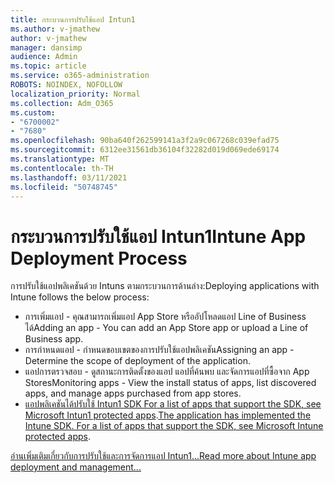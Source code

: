 ```yaml
---
title: กระบวนการปรับใช้แอป Intun1
ms.author: v-jmathew
author: v-jmathew
manager: dansimp
audience: Admin
ms.topic: article
ms.service: o365-administration
ROBOTS: NOINDEX, NOFOLLOW
localization_priority: Normal
ms.collection: Adm_O365
ms.custom:
- "6700002"
- "7680"
ms.openlocfilehash: 90ba640f262599141a3f2a9c067268c039efad75
ms.sourcegitcommit: 6312ee31561db36104f32282d019d069ede69174
ms.translationtype: MT
ms.contentlocale: th-TH
ms.lasthandoff: 03/11/2021
ms.locfileid: "50748745"
---
```

# <a name="intune-app-deployment-process"></a><span data-ttu-id="a5c5b-102">กระบวนการปรับใช้แอป Intun1</span><span class="sxs-lookup"><span data-stu-id="a5c5b-102">Intune App Deployment Process</span></span>

<span data-ttu-id="a5c5b-103">การปรับใช้แอปพลิเคชันด้วย Intuns ตามกระบวนการด้านล่าง:</span><span class="sxs-lookup"><span data-stu-id="a5c5b-103">Deploying applications with Intune follows the below process:</span></span>

- <span data-ttu-id="a5c5b-104">การเพิ่มแอป - คุณสามารถเพิ่มแอป App Store หรืออัปโหลดแอป Line of Business ได้</span><span class="sxs-lookup"><span data-stu-id="a5c5b-104">Adding an app - You can add an App Store app or upload a Line of Business app.</span></span>
- <span data-ttu-id="a5c5b-105">การกําหนดแอป - กําหนดขอบเขตของการปรับใช้แอปพลิเคชัน</span><span class="sxs-lookup"><span data-stu-id="a5c5b-105">Assigning an app - Determine the scope of deployment of the application.</span></span>
- <span data-ttu-id="a5c5b-106">แอปการตรวจสอบ - ดูสถานะการติดตั้งของแอป แอปที่ค้นพบ และจัดการแอปที่ซื้อจาก App Stores</span><span class="sxs-lookup"><span data-stu-id="a5c5b-106">Monitoring apps - View the install status of apps, list discovered apps, and manage apps purchased from app stores.</span></span>
- <span data-ttu-id="a5c5b-107">[แอปพลิเคชันได้ปรับใช้ Intun1 SDK For a list of apps that support the SDK, see Microsoft Intun1 protected apps](https://docs.microsoft.com/mem/intune/apps/apps-supported-intune-apps).</span><span class="sxs-lookup"><span data-stu-id="a5c5b-107">[The application has implemented the Intune SDK. For a list of apps that support the SDK, see Microsoft Intune protected apps](https://docs.microsoft.com/mem/intune/apps/apps-supported-intune-apps).</span></span>

[<span data-ttu-id="a5c5b-108">อ่านเพิ่มเติมเกี่ยวกับการปรับใช้และการจัดการแอป Intun1...</span><span class="sxs-lookup"><span data-stu-id="a5c5b-108">Read more about Intune app deployment and management...</span></span>](https://docs.microsoft.com/mem/intune/apps/app-management)
